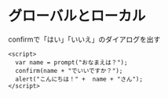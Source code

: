 # グローバルとローカル
confirmで「はい」「いいえ」のダイアログを出す
```
<script>
  var name = prompt("おなまえは？");
  confirm(name + "でいいですか？");
  alert("こんにちは！" +  name + "さん");
</script>
```
